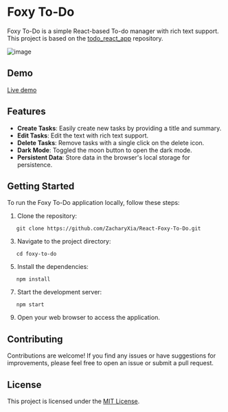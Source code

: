 # Foxy To-Do

Foxy To-Do is a simple React-based To-do manager with rich text support.
This project is based on the [todo_react_app](https://github.com/javascriptbear/todo_react_app/) repository.

![image](https://github.com/ZacharyXia/React-Foxy-To-Do/assets/70338974/5c20bff3-07f3-4504-a9f9-a387fa24746d)

## Demo

[Live demo](https://react-foxy-to-do.vercel.app/)

## Features

- **Create Tasks**: Easily create new tasks by providing a title and summary.
- **Edit Tasks**: Edit the text with rich text support.
- **Delete Tasks**: Remove tasks with a single click on the delete icon.
- **Dark Mode**: Toggled the moon button to open the dark mode.
- **Persistent Data**: Store data in the browser's local storage for persistence.

## Getting Started

To run the Foxy To-Do application locally, follow these steps:

1. Clone the repository:

```
   git clone https://github.com/ZacharyXia/React-Foxy-To-Do.git
```

3. Navigate to the project directory:

```
   cd foxy-to-do
```

5. Install the dependencies:

```
   npm install
```

7. Start the development server:

```
   npm start
```

9. Open your web browser to access the application.

## Contributing

Contributions are welcome! If you find any issues or have suggestions for improvements, please feel free to open an issue or submit a pull request.

## License

This project is licensed under the [MIT License](LICENSE).
